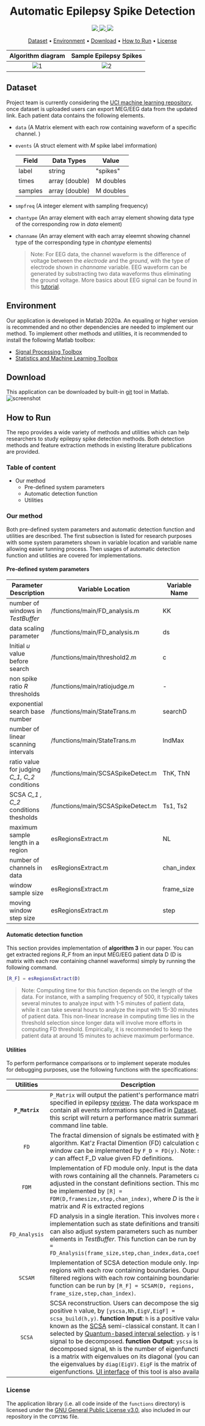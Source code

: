 
<h1 align="center">Automatic Epilepsy Spike Detection</h1>

<p align="center">
  <a href="https://ieeexplore.ieee.org/document/9374974">
    <img src="https://img.shields.io/badge/paper-IEEE%20Access-brightgreen">
  </a>  <a href="https://ieeexplore.ieee.org/abstract/document/9631028">
    <img src="https://img.shields.io/badge/paper-EMBC2021-orange">
</a>   <a href="https://www.gnu.org/licenses/gpl-3.0.en.html">
<img src="https://img.shields.io/badge/license-GPL--3.0--or--later-blue">
  </a>  
</p>

<p align="center">
  <a href="#Dataset">Dataset</a> •
  <a href="#environment">Environment</a> •
  <a href="#download">Download</a> •
  <a href="#how-to-run">How to Run</a>  •
  <a href="#license">License</a>
</p>

Algorithm diagram            |  Sample Epilepsy Spikes
:-------------------------:|:-------------------------:
![1](https://github.com/EMANG-KAUST/Automatic-epilepsy-spike-detection-/blob/main/img/1.png)  |  ![2](https://github.com/EMANG-KAUST/Automatic-epilepsy-spike-detection-/blob/main/img/2.png)


## Dataset
Project team is currently considering the [UCI machine learning repository](https://archive.ics.uci.edu/ml/index.php), once dataset is uploaded users can export MEG/EEG data from the updated link. Each patient data contains the following elements.
- `data` (A Matrix element with each row containing waveform of a specific channel. )
- `events` (A struct element with *M* spike label imformation)
                                                                            
    Field | Data Types    | Value
    ----  | ----------------- | ----------
    label  | string | "spikes"
    times  | array (double)| M doubles
    samples  | array (double) | M doubles
                                                                            
- `smpfreq` (A integer element with sampling frequency)
- `chantype` (An array element with each array element showing data type of the corresponding row in *data* element)
- `channame` (An array element with each array eleemnt showing channel type of the corresponding type in *chantype* elements)
    > Note: For EEG data, the channel waveform is 
    the difference of voltage between the *electrode* 
    and the *ground*, with the type of electrode shown 
    in *channame* variable. EEG waveform can be generated 
    by substracting two data waveforms thus eliminating 
    the ground voltage. More basics about EEG signal can be 
    found in this [tutorial](https://www.youtube.com/watch?v=XMizSSOejg0).

## Environment

Our application is developed in Matlab 2020a. An equaling or higher version is recommended and no other dependencies are needed to implement our method. To implement other methods and utilities, it is recommended to install the following Matlab toolbox:

- [Signal Processing Toolbox](https://www.mathworks.com/products/signal.html)
- [Statistics and Machine Learning Toolbox](https://www.mathworks.com/products/deep-learning.html)
## Download

This application can be downloaded by built-in [git](https://www.mathworks.com/help/matlab/matlab_prog/set-up-git-source-control.html) tool in Matlab.
![screenshot](https://github.com/EMANG-KAUST/CentralPressure_PPG/blob/main/img/2.gif)

## How to Run

The repo provides a wide variety of methods and utilities which can help researchers to study epilepsy spike detection methods. Both detection methods and feature extraction methods in existing literature publications are provided.
### Table of content
              
- Our method
    - Pre-defined system parameters
    - Automatic detection function 
    - Utilities

### Our method 
Both pre-defined system parameters and automatic detection function and utilities are described. The first subsection is listed for research purposes with some system parameters shown in variable location and variable name allowing easier tunning process. Then usages of automatic detection function and utilities are covered for implementations.
#### Pre-defined system parameters
Parameter Description | Variable Location    | Variable Name
----  | ----------------- | ----------
number of windows in *TestBuffer* | /functions/main/FD_analysis.m | KK
data scaling parameter  | /functions/main/FD_analysis.m | ds
Initial *u* value before search  | /functions/main/threshold2.m | c
non spike ratio *R* thresholds | /functions/main/ratiojudge.m| -
exponential search base number   | /functions/main/StateTrans.m| searchD
number of linear scanning intervals  | /functions/main/StateTrans.m | IndMax
ratio value for judging *C_1, C_2* conditions | /functions/main/SCSASpikeDetect.m| ThK, ThN
SCSA *C_1 , C_2* conditions thesholds  | /functions/main/SCSASpikeDetect.m | Ts1, Ts2
maximum sample length in a region |esRegionsExtract.m | NL
number of channels in data |esRegionsExtract.m| chan_index
window sample size |esRegionsExtract.m| frame_size
moving window step size |esRegionsExtract.m| step

#### Automatic detection function
This section provides implementation of **algorithm 3** in our paper. You can get extracted regions *R_F* from an input MEG/EEG patient data D (D is matrix with each row containing channel waveforms) simply by running the following command.
```matlab
[R_F] = esRegionsExtract(D)
```
> Note: Computing time for this function depends on
the length of the data. For instance, with a sampling frequency
of 500, it typically takes several minutes to analyze input with 
1-5 minutes of patient data, while it can take several hours to 
analyze the input with 15-30 minutes of patient data.
This non-linear increase in computing time lies in the threshold selection
since longer data will involve more efforts in computing FD threshold. 
Empirically, it is recommended to keep the patient data at around 15 minutes to 
achieve maximum performance.


#### Utilities
To perform performance comparisons or to implement seperate modules for debugging purposes, use the following functions with the specifications:

|     Utilities    | Description                                                                                                                                                                                                                                                                                                                                                                                                                                                                                                                                          |
| :-----------: | ---------------------------------------------------------------------------------------------------------------------------------------------------------------------------------------------------------------------------------------------------------------------------------------------------------------------------------------------------------------------------------------------------------------------------------------------------------------------------------------------------------------------------------------------------- |
| **`P_Matrix`**  | `P_Matrix` will output the patient's performance matrix specified in epilepsy [review](https://ieeexplore.ieee.org/document/8489863). The data workspace must contain all events informations specified in <a href="#Dataset">Dataset</a>. Running this script will return a performance matrix summarized in a command line table.                                                                                                                                                                                                                                                     |
|  `FD`   | The fractal dimension of signals be estimated with [Katz’s](https://www.sciencedirect.com/science/article/pii/0010482588900418)  algorithm. Kat'z Fractal Dimention (FD) calculation of a window can be implemented by `F_D = FD(y)`. Note: scaling of *y* can affect F_D value given FD definitions. |
|   `FDM`   | Implementation of FD module only.  Input is the data matrix with rows containing all the channels. Parameters can be adjusted in the constant definitions section. This module can be implemented by `[R] = FDM(D,framesize,step,chan_index)`, where *D* is the input data matrix and *R* is extracted regions |
|   `FD_Analysis`    | FD analysis in a single iteration. This involves more detailed implementation such as state definitions and transitions. It can also adjust system parameters such as number of elements in *TestBuffer*. This function can be run by `[regions] = FD_Analysis(frame_size,step,chan_index,data,coefficient)`.|
|  `SCSAM`   | Implementation of SCSA detection module only. Input is the regions with each row containing boundaries. Ouput is the filtered regions with each row containing boundaries.  This function can be run by `[R_F] = SCSAM(D, regions, frame_size,step,chan_index)`.                                                                                                                                                                                                                                                   |
|   `SCSA`    | SCSA reconstruction. Users can decompose the signal with a positive `h` value, by `[yscsa,Nh,EigV,EigF] = scsa_build(h,y)`. **function Input**: `h` is a positive value, also known as the [SCSA](https://link.springer.com/content/pdf/10.1007/s00498-012-0091-1.pdf) semi-classical constant. It can be selected by [Quantum-based interval selection](https://ieeexplore.ieee.org/abstract/document/9287878). `y` is the input signal to be decomposed.  **function Output**: `yscsa` is the decomposed signal, `Nh` is the number of eigenfunctions. `EigV` is a matrix with eigenvalues on its diagonal (you can export the eigenvalues by `diag(EigV)`. `EigF` is the matrix of eigenfunctions. [UI interface](https://github.com/EMANG-KAUST/SCSA-reconstruction) of this tool is also available. |



### License

The application library (i.e. all code inside of the `functions` directory) is licensed under the
[GNU General Public License v3.0](https://www.gnu.org/licenses/gpl-3.0.en.html), also
included in our repository in the `COPYING` file.
